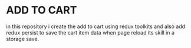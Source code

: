 # ADD TO CART 

in this repository i create the add to cart using redux toolkits and also add redux persist to save the cart item data when page reload its skill in a storage save.
